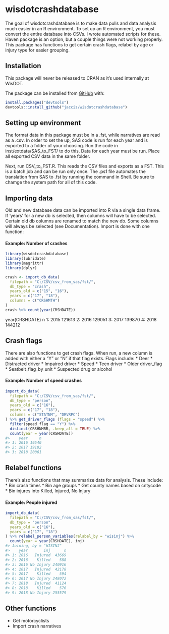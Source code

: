 
<!-- README.md is generated from README.Rmd. Please edit that file -->

# wisdotcrashdatabase

<!-- badges: start -->
<!-- badges: end -->

The goal of wisdotcrashdatabase is to make data pulls and data analysis
much easier in an R environment. To set up an R environment, you must
convert the entire database into CSVs. I wrote automated scripts for
these. Haven package is an option, but a couple things were not working
properly. This package has functions to get certain crash flags, relabel
by age or injury type for easier grouping.

## Installation

This package will never be released to CRAN as it’s used internally at
WisDOT.

The package can be installed from [GitHub](https://github.com/) with:

``` r
install.packages("devtools")
devtools::install_github("jacciz/wisdotcrashdatabase")
```

## Setting up environment

The format data in this package must be in a .fst, while narratives are
read as a .csv. In order to set the up, SAS code is run for each year
and is exported to a folder of your choosing. Run the code in
inst/extdata/SAS\_to\_FST/ to do this. Data for each year must be run.
Place all exported CSV data in the same folder.

Next, run CSV\_to\_FST.R. This reads the CSV files and exports as a FST.
This is a batch job and can be run only once. The .ps1 file automates
the translation from SAS to .fst by running the command in Shell. Be
sure to chamge the system path for all of this code.

## Importing data

Old and new database data can be imported into R via a single data
frame. If ‘years’ for a new db is selected, then columns will have to be
selected. Certain old db columns are renamed to match the new db. Some
columns will always be selected (see Documentation). Import is done with
one function:

#### Example: Number of crashes

``` r
library(wisdotcrashdatabase)
library(lubridate)
library(magrittr)
library(dplyr)

crash <- import_db_data(
  filepath = "C:/CSV/csv_from_sas/fst/",
  db_type = "crash",
  years_old = c("15", "16"),
  years = c("17", "18"),
  columns = c("CRSHMTH")
)
crash %>% count(year(CRSHDATE))
```

year(CRSHDATE) n 1: 2015 121613 2: 2016 129051 3: 2017 139870 4: 2018
144212

## Crash flags

There are also functions to get crash flags. When run, a new column is
added with either a “Y” or “N” if that flag exists. Flags include: \*
Deer \* Distracted driver \* Impaired driver \* Speed \* Teen driver \*
Older driver\_flag \* Seatbelt\_flag\_by\_unit \* Suspected drug or
alcohol

#### Example: Number of speed crashes

``` r
import_db_data(
  filepath = "C:/CSV/csv_from_sas/fst/",
  db_type = "person",
  years_old = c("16"),
  years = c("17", "18"),
  columns = c("STATNM", "DRVRPC")
) %>% get_driver_flags (flags = "speed") %>%
  filter(speed_flag == "Y") %>%
  distinct(CRSHNMBR, .keep_all = TRUE) %>%
  count(year = year(CRSHDATE))
#>    year     n
#> 1: 2016 19540
#> 2: 2017 19182
#> 3: 2018 20061
```

## Relabel functions

There’s also functions that may summarize data for analysis. These
include: \* Bin crash times \* Bin age groups \* Get county names based
on cntycode \* Bin injures into Killed, Injured, No Injury

#### Example: People injured

``` r
import_db_data(
  filepath = "C:/CSV/csv_from_sas/fst/",
  db_type = "person",
  years_old = c("16"),
  years = c("17", "18")
) %>% relabel_person_variables(relabel_by = "wisinj") %>%
  count(year = year(CRSHDATE), inj)
#> Joining, by = "WISINJ"
#>    year       inj      n
#> 1: 2016   Injured  43669
#> 2: 2016    Killed    588
#> 3: 2016 No Injury 240916
#> 4: 2017   Injured  42178
#> 5: 2017    Killed    594
#> 6: 2017 No Injury 248072
#> 7: 2018   Injured  41124
#> 8: 2018    Killed    576
#> 9: 2018 No Injury 255579
```

## Other functions

-   Get motorcyclists
-   Import crash narratives

